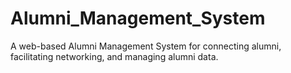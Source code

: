 # Alumni_Management_System
 A web-based Alumni Management System for connecting alumni, facilitating networking, and managing alumni data.

